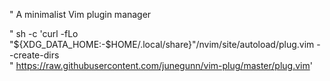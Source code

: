 " A minimalist Vim plugin manager


" sh -c 'curl -fLo "${XDG_DATA_HOME:-$HOME/.local/share}"/nvim/site/autoload/plug.vim --create-dirs \
"       https://raw.githubusercontent.com/junegunn/vim-plug/master/plug.vim'

